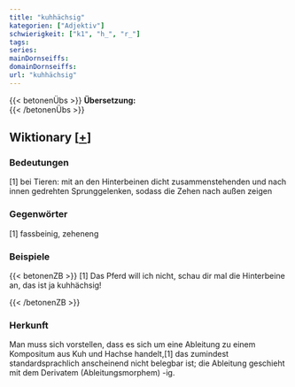 ```yaml
---
title: "kuhhächsig"
kategorien: ["Adjektiv"]
schwierigkeit: ["k1", "h_", "r_"]
tags:
series:
mainDornseiffs:
domainDornseiffs:
url: "kuhhächsig"
---
```


{{< betonenÜbs >}}
**Übersetzung:**  
{{< /betonenÜbs >}}

## Wiktionary [[+](https://de.wiktionary.org/wiki/kuhhächsig)]

### Bedeutungen
[1] bei Tieren: mit an den Hinterbeinen dicht zusammenstehenden und nach innen gedrehten Sprunggelenken, sodass die Zehen nach außen zeigen  

### Gegenwörter
[1] fassbeinig, zeheneng  

### Beispiele
{{< betonenZB >}}
[1] Das Pferd will ich nicht, schau dir mal die Hinterbeine an, das ist ja kuhhächsig!  

{{< /betonenZB >}}
### Herkunft
Man muss sich vorstellen, dass es sich um eine Ableitung zu einem Kompositum aus Kuh und Hachse handelt,[1] das zumindest standardsprachlich anscheinend nicht belegbar ist; die Ableitung geschieht mit dem Derivatem (Ableitungsmorphem) -ig.  


